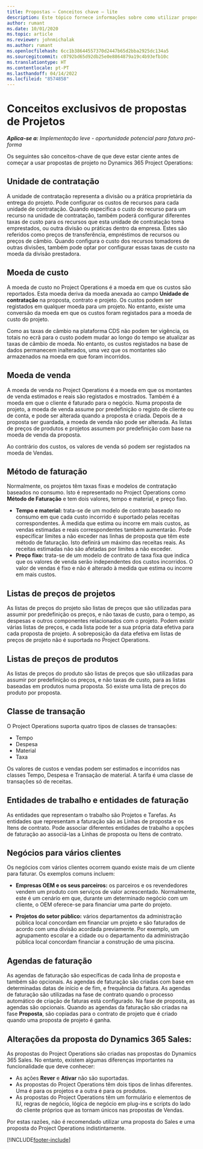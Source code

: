```yaml
---
title: Propostas – Conceitos chave – lite
description: Este tópico fornece informações sobre como utilizar propostas de projeto no Project Operations.
author: rumant
ms.date: 10/01/2020
ms.topic: article
ms.reviewer: johnmichalak
ms.author: rumant
ms.openlocfilehash: 6cc1b38644557370d2447b65d2bba2925dc134a5
ms.sourcegitcommit: c0792bd65d92db25e0e8864879a19c4b93efb10c
ms.translationtype: HT
ms.contentlocale: pt-PT
ms.lasthandoff: 04/14/2022
ms.locfileid: "8574858"
---
```

# <a name="concepts-unique-to-project-quotes"></a>Conceitos exclusivos de propostas de Projetos

_**Aplica-se a:** Implementação leve - oportunidade potencial para fatura pró-forma_


Os seguintes são conceitos-chave de que deve estar ciente antes de começar a usar propostas de projeto no Dynamics 365 Project Operations:

## <a name="contracting-unit"></a>Unidade de contratação

A unidade de contratação representa a divisão ou a prática proprietária da entrega do projeto. Pode configurar os custos de recursos para cada unidade de contratação. Quando especifica o custo do recurso para um recurso na unidade de contratação, também poderá configurar diferentes taxas de custo para os recursos que esta unidade de contratação toma emprestados, ou outra divisão ou práticas dentro da empresa. Estes são referidos como preços de transferência, empréstimos de recursos ou preços de câmbio. Quando configura o custo dos recursos tomadores de outras divisões, também pode optar por configurar essas taxas de custo na moeda da divisão prestadora.

## <a name="cost-currency"></a>Moeda de custo

A moeda de custo no Project Operations é a moeda em que os custos são reportados. Esta moeda deriva da moeda anexada ao campo **Unidade de contratação** na proposta, contrato e projeto. Os custos podem ser registados em qualquer moeda para um projeto. No entanto, existe uma conversão da moeda em que os custos foram registados para a moeda de custo do projeto.

Como as taxas de câmbio na plataforma CDS não podem ter vigência, os totais no ecrã para o custo podem mudar ao longo do tempo se atualizar as taxas de câmbio de moeda. No entanto, os custos registados na base de dados permanecem inalterados, uma vez que os montantes são armazenados na moeda em que foram incorridos.

## <a name="sales-currency"></a>Moeda de venda

A moeda de venda no Project Operations é a moeda em que os montantes de venda estimados e reais são registados e mostrados. Também é a moeda em que o cliente é faturado para o negócio. Numa proposta de projeto, a moeda de venda assume por predefinição o registo de cliente ou de conta, e pode ser alterada quando a proposta é criada. Depois de a proposta ser guardada, a moeda de venda não pode ser alterada. As listas de preços de produtos e projetos assumem por predefinição com base na moeda de venda da proposta.

Ao contrário dos custos, os valores de venda só podem ser registados na moeda de Vendas.

## <a name="billing-method"></a>Método de faturação

Normalmente, os projetos têm taxas fixas e modelos de contratação baseados no consumo. Isto é representado no Project Operations como **Método de Faturação** e tem dois valores, tempo e material, e preço fixo.

- **Tempo e material:** trata-se de um modelo de contrato baseado no consumo em que cada custo incorrido é suportado pelas receitas correspondentes. À medida que estima ou incorre em mais custos, as vendas estimadas e reais correspondentes também aumentarão. Pode especificar limites a não exceder nas linhas de proposta que têm este método de faturação. Isto definirá um máximo das receitas reais. As receitas estimadas não são afetadas por limites a não exceder.
- **Preço fixo:** trata-se de um modelo de contrato de taxa fixa que indica que os valores de venda serão independentes dos custos incorridos. O valor de vendas é fixo e não é alterado à medida que estima ou incorre em mais custos.

## <a name="project-price-lists"></a>Listas de preços de projetos

As listas de preços do projeto são listas de preços que são utilizadas para assumir por predefinição os preços, e não taxas de custo, para o tempo, as despesas e outros componentes relacionados com o projeto. Podem existir várias listas de preços, e cada lista pode ter a sua própria data efetiva para cada proposta de projeto. A sobreposição da data efetiva em listas de preços de projeto não é suportada no Project Operations.

## <a name="product-price-lists"></a>Listas de preços de produtos

As listas de preços do produto são listas de preços que são utilizadas para assumir por predefinição os preços, e não taxas de custo, para as listas baseadas em produtos numa proposta. Só existe uma lista de preços do produto por proposta.

## <a name="transaction-classes"></a>Classe de transação

O Project Operations suporta quatro tipos de classes de transações:

- Tempo
- Despesa
- Material
- Taxa

Os valores de custos e vendas podem ser estimados e incorridos nas classes Tempo, Despesa e Transação de material. A tarifa é uma classe de transações só de receitas.

## <a name="work-entities-and-billing-entities"></a>Entidades de trabalho e entidades de faturação

As entidades que representam o trabalho são Projetos e Tarefas. As entidades que representam a faturação são as Linhas de proposta e os Itens de contrato. Pode associar diferentes entidades de trabalho a opções de faturação ao associá-las a Linhas de proposta ou Itens de contrato.

## <a name="multi-customer-deals"></a>Negócios para vários clientes

Os negócios com vários clientes ocorrem quando existe mais de um cliente para faturar. Os exemplos comuns incluem:

- **Empresas OEM e os seus parceiros:** os parceiros e os revendedores vendem um produto com serviços de valor acrescentado. Normalmente, este é um cenário em que, durante um determinado negócio com um cliente, o OEM oferece-se para financiar uma parte do projeto. 

- **Projetos do setor público:** vários departamentos da administração pública local concordam em financiar um projeto e são faturados de acordo com uma divisão acordada previamente. Por exemplo, um agrupamento escolar e a cidade ou o departamento da administração pública local concordam financiar a construção de uma piscina.

## <a name="invoice-schedules"></a>Agendas de faturação

As agendas de faturação são específicas de cada linha de proposta e também são opcionais. As agendas de faturação são criadas com base em determinadas datas de início e de fim, e frequência da fatura. As agendas de faturação são utilizadas na fase de contrato quando o processo automático de criação de faturas está configurado. Na fase de proposta, as agendas são opcionais. Quando as agendas da faturação são criadas na fase **Proposta**, são copiadas para o contrato de projeto que é criado quando uma proposta de projeto é ganha.

## <a name="changes-from-dynamics-365-sales-quote"></a>Alterações da proposta do Dynamics 365 Sales:

As propostas do Project Operations são criadas nas propostas do Dynamics 365 Sales. No entanto, existem algumas diferenças importantes na funcionalidade que deve conhecer:

- As ações **Rever** e **Ativar** não são suportadas.
- As propostas do Project Operations têm dois tipos de linhas diferentes. Uma é para os projetos e a outra é para os produtos.
- As propostas do Project Operations têm um formulário e elementos de IU, regras de negócio, lógica de negócio em plug-ins e scripts do lado do cliente próprios que as tornam únicos nas propostas de Vendas.

Por estas razões, não é recomendado utilizar uma proposta do Sales e uma proposta do Project Operations indistintamente.


[!INCLUDE[footer-include](../../includes/footer-banner.md)]
